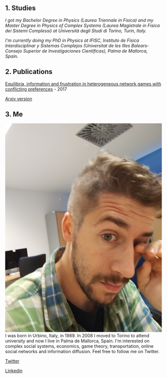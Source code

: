 ## 1. Studies

*I got my Bachelor Degree in Physics (Laurea Triennale in Fisica) and my Master Degree in Physics of Complex Systems (Laurea Magistrale in Fisica dei Sistemi Complessi) at Università degli Studi di Torino, Turin, Italy.*

*I'm currently doing my PhD in Physics at IFISC, Instituto de Física Interdisciplinar y Sistemas Complejos (Universitat de les Illes Balears-Consejo Superior de Investigaciones Científicas), Palma de Mallorca, Spain.*

## 2. Publications

[Equilibria, information and frustration in heterogeneous network games with conflicting preferences](http://iopscience.iop.org/article/10.1088/1742-5468/aa9347/meta) - 2017

[Arxiv version](https://arxiv.org/abs/1706.07181)


## 3. Me
![](https://github.com/mattiamazzoli/mattiamazzoli.github.io/blob/master/assets/ifisc.jpg)
I was born in Urbino, Italy, in 1989. 
In 2008 I moved to Torino to attend university and now I live in Palma de Mallorca, Spain.
I'm interested on complex social systems, economics, game theory, transportation, online social networks and information diffusion.
Feel free to follow me on Twitter.

[Twitter](https://twitter.com/TiaMazzoli)

[Linkedin](https://www.linkedin.com/in/mattia-mazzoli-4751b0130/)
 
